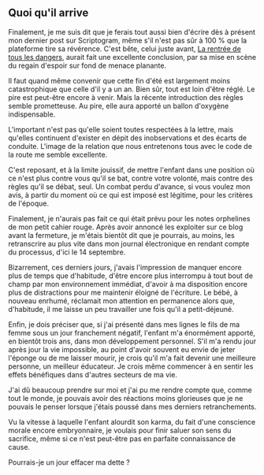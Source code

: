 ## Quoi qu'il arrive

Finalement, je me suis dit que je ferais tout aussi bien d'écrire dès à présent mon dernier post sur Scriptogram, même s'il n'est pas sûr à 100 % que la plateforme tire sa révérence. C'est bête, celui juste avant, [La rentrée de tous les dangers][1], aurait fait une excellente conclusion, par sa mise en scène du regain d'espoir sur fond de menace planante.

[1]: http://scriptogr.am/fbenoiton/post/la-rentree-de-tous-les-dangers

Il faut quand même convenir que cette fin d'été est largement moins catastrophique que celle d'il y a un an. Bien sûr, tout est loin d'être réglé. Le pire est peut-être encore à venir. Mais la récente introduction des règles semble prometteuse. Au pire, elle aura apporté un ballon d'oxygène indispensable.

L'important n'est pas qu'elle soient toutes respectées à la lettre, mais qu'elles continuent d'exister en dépit des inobservations et des écarts de conduite. L'image de la relation que nous entretenons tous avec le code de la route me semble excellente.

C'est reposant, et à la limite jouissif, de mettre l'enfant dans une position où ce n'est plus contre vous qu'il se bat, contre votre volonté, mais contre des règles qu'il se débat, seul. Un combat perdu d'avance, si vous voulez mon avis, à partir du moment où ce qui est imposé est légitime, pour les critères de l'époque.

Finalement, je n'aurais pas fait ce qui était prévu pour les notes orphelines de mon petit cahier rouge. Après avoir annoncé les exploiter sur ce blog avant la fermeture, je m'étais bientôt dit que je pourrais, au moins, les retranscrire au plus vite dans mon journal électronique en rendant compte du processus, d'ici le 14 septembre.

Bizarrement, ces derniers jours, j'avais l'impression de manquer encore plus de temps que d'habitude, d'être encore plus interrompu à tout bout de champ par mon environnement immédiat, d'avoir à ma disposition encore plus de distractions pour me maintenir éloigné de l'écriture. Le bébé, à nouveau enrhumé, réclamait mon attention en permanence alors que, d'habitude, il me laisse un peu travailler une fois qu'il a petit-déjeuné.

Enfin, je dois préciser que, si j'ai présenté dans mes lignes le fils de ma femme sous un jour franchement négatif, l'enfant m'a énormément apporté, en bientôt trois ans, dans mon développement personnel. S'il m'a rendu jour après jour la vie impossible, au point d'avoir souvent eu envie de jeter l'éponge ou de me laisser mourir, je crois qu'il m'a fait devenir une meilleure personne, un meilleur éducateur. Je crois même commencer à en sentir les effets bénéfiques dans d'autres secteurs de ma vie.

J'ai dû beaucoup prendre sur moi et j'ai pu me rendre compte que, comme tout le monde, je pouvais avoir des réactions moins glorieuses que je ne pouvais le penser lorsque j'étais poussé dans mes derniers retranchements.

Vu la vitesse à laquelle l'enfant alourdit son karma, du fait d'une conscience morale encore embryonnaire, je voulais pour finir saluer son sens du sacrifice, même si ce n'est peut-être pas en parfaite connaissance de cause.

Pourrais-je un jour effacer ma dette ?
